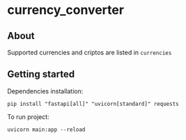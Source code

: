 # currency_converter

## About

Supported currencies and criptos are listed in `currencies`

## Getting started

Dependencies installation:
```
pip install "fastapi[all]" "uvicorn[standard]" requests
```

To run project:
```
uvicorn main:app --reload
```
